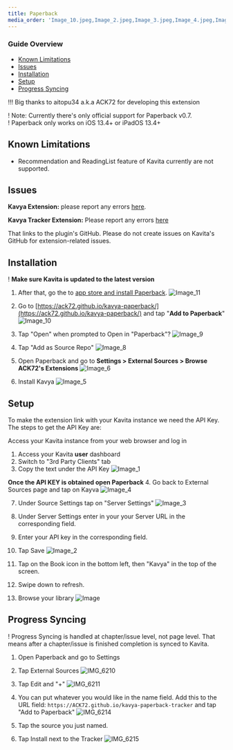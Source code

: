 ```yaml
---
title: Paperback
media_order: 'Image_10.jpeg,Image_2.jpeg,Image_3.jpeg,Image_4.jpeg,Image_5.jpeg,Image_6.jpeg,Image.jpeg,Image_11.jpeg,Image_9.jpeg,Image_1.jpeg,Image_7.jpeg,Image_8.jpeg,IMG_6211.PNG,IMG_6210.PNG,IMG_6215.PNG'
---
```


### Guide Overview
* [Known Limitations](#known-limitations)
* [Issues](#issues)
* [Installation](#installation)
* [Setup](#setup)
* [Progress Syncing](#progress-syncing)

!!! Big thanks to aitopu34 a.k.a ACK72 for developing this extension

! Note: Currently there's only official support for Paperback v0.7.<br/>
! Paperback only works on iOS 13.4+ or iPadOS 13.4+

## Known Limitations
* Recommendation and ReadingList feature of Kavita currently are not supported.

## Issues
**Kavya Extension:** please report any errors [here](https://github.com/ACK72/kavya-paperback/issues/new?assignees=ACK72&labels=&template=bug_report.md&title=%5BBUG%5D). 

**Kavya Tracker Extension:** Please report any errors [here](https://github.com/ACK72/kavya-paperback-tracker/issues/new?assignees=ACK72&title=%5BBUG%5D)


That links to the plugin's GitHub. Please do not create issues on Kavita's GitHub for extension-related issues.

## Installation

! **Make sure Kavita is updated to the latest version**

1. After that, go the to [app store and install Paperback](https://apps.apple.com/us/app/paperback-a-komga-client/id1626613373).
![Image_11](Image_11.jpeg?resize=450,450 "Image_11")

2. Go to [https://ack72.github.io/kavya-paperback/](https://ack72.github.io/kavya-paperback/) and tap "**Add to Paperback**"
![Image_10](Image_10.jpeg?resize=450,450 "Image_10")

3. Tap "Open" when prompted to Open in "Paperback"?
![Image_9](Image_9.jpeg?resize=450,450 "Image_9")

4. Tap "Add as Source Repo"
![Image_8](Image_8.jpeg?resize=450,450 "Image_8")

5. Open Paperback and go to **Settings > External Sources > Browse ACK72's Extensions**
![Image_6](Image_6.jpeg?resize=450,450 "Image_6")

6. Install Kavya
![Image_5](Image_5.jpeg?resize=450,450 "Image_5")

## Setup

To make the extension link with your Kavita instance we need the API Key.
The steps to get the API Key are:

Access your Kavita instance from your web browser and log in
1. Access your Kavita **user** dashboard
2. Switch to "3rd Party Clients" tab
3. Copy the text under the API Key
![Image_1](Image_1.jpeg?resize=450,450 "Image_1")

**Once the API KEY is obtained open Paperback**
4. Go back to External Sources page and tap on Kayva
![Image_4](Image_4.jpeg?resize=450,450 "Image_4")

7. Under Source Settings tap on "Server Settings"
![Image_3](Image_3.jpeg?resize=450,450 "Image_3")

9. Under Server Settings enter in your your Server URL in the corresponding field.
10. Enter your API key in the corresponding field.
12. Tap Save
![Image_2](Image_2.jpeg?resize=450,450 "Image_2")


13. Tap on the Book icon in the bottom left, then "Kavya" in the top of the screen.
14. Swipe down to refresh.
15. Browse your library 
![Image](Image.jpeg?resize=450,450 "Image")

## Progress Syncing
! Progress Syncing is handled at chapter/issue level, not page level. That means after a chapter/issue is finished completion is synced to Kavita.

1. Open Paperback and go to Settings
2. Tap External Sources
![IMG_6210](IMG_6210.PNG?resize=450,450 "IMG_6210")

3. Tap Edit and "+"
![IMG_6211](IMG_6211.PNG?resize=450,450 "IMG_6211")

4. You can put whatever you would like in the name field. Add this to the URL field: `https://ACK72.github.io/kavya-paperback-tracker` and tap "Add to Paperback"
![IMG_6214](IMG_6214.PNG?resize=450,450 "IMG_6214")

5. Tap the source you just named.
6. Tap Install next to the Tracker
![IMG_6215](IMG_6215.PNG?resize=450,450 "IMG_6215")